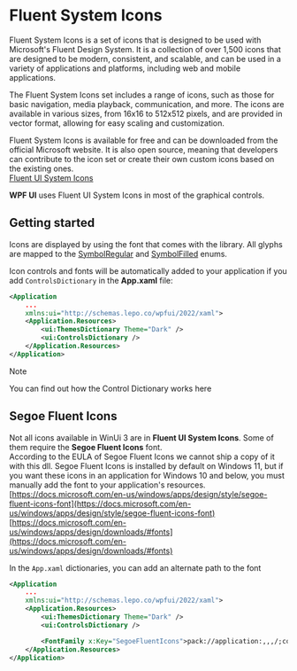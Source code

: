 # Fluent System Icons

Fluent System Icons is a set of icons that is designed to be used with Microsoft's Fluent Design System. It is a collection of over 1,500 icons that are designed to be modern, consistent, and scalable, and can be used in a variety of applications and platforms, including web and mobile applications.

The Fluent System Icons set includes a range of icons, such as those for basic navigation, media playback, communication, and more. The icons are available in various sizes, from 16x16 to 512x512 pixels, and are provided in vector format, allowing for easy scaling and customization.

Fluent System Icons is available for free and can be downloaded from the official Microsoft website. It is also open source, meaning that developers can contribute to the icon set or create their own custom icons based on the existing ones.  
[Fluent UI System Icons](https://github.com/microsoft/fluentui-system-icons)

**WPF UI** uses Fluent UI System Icons in most of the graphical controls.

## Getting started

Icons are displayed by using the font that comes with the library. All glyphs are mapped to the [SymbolRegular](https://github.com/lepoco/wpfui/blob/main/src/Wpf.Ui/Common/SymbolRegular.cs) and [SymbolFilled](https://github.com/lepoco/wpfui/blob/main/src/Wpf.Ui/Common/SymbolFilled.cs) enums.

Icon controls and fonts will be automatically added to your application if you add `ControlsDictionary` in the **App.xaml** file:

```xml
<Application
    ...
    xmlns:ui="http://schemas.lepo.co/wpfui/2022/xaml">
    <Application.Resources>
        <ui:ThemesDictionary Theme="Dark" />
        <ui:ControlsDictionary />
    </Application.Resources>
</Application>
```

> [!NOTE]
> You can find out how the Control Dictionary works here

## Segoe Fluent Icons

Not all icons available in WinUi 3 are in **Fluent UI System Icons**. Some of them require the **Segoe Fluent Icons** font.  
According to the EULA of Segoe Fluent Icons we cannot ship a copy of it with this dll. Segoe Fluent Icons is installed by default on Windows 11, but if you want these icons in an application for Windows 10 and below, you must manually add the font to your application's resources.  
[https://docs.microsoft.com/en-us/windows/apps/design/style/segoe-fluent-icons-font](https://docs.microsoft.com/en-us/windows/apps/design/style/segoe-fluent-icons-font)  
[https://docs.microsoft.com/en-us/windows/apps/design/downloads/#fonts](https://docs.microsoft.com/en-us/windows/apps/design/downloads/#fonts)

In the `App.xaml` dictionaries, you can add an alternate path to the font

```xml
<Application
    ...
    xmlns:ui="http://schemas.lepo.co/wpfui/2022/xaml">
    <Application.Resources>
        <ui:ThemesDictionary Theme="Dark" />
        <ui:ControlsDictionary />

        <FontFamily x:Key="SegoeFluentIcons">pack://application:,,,/;component/Fonts/#Segoe Fluent Icons</FontFamily>
    </Application.Resources>
</Application>
```
